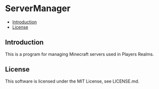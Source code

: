 # ServerManager

- [Introduction](#introduction)
- [License](#license)

## Introduction
This is a program for managing Minecraft servers used in Players Realms.

## License
This software is licensed under the MIT License, see LICENSE.md.